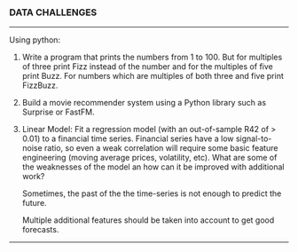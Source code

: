 ### DATA CHALLENGES

***

Using python:

1) Write a program that prints the numbers from 1 to 100. But for multiples of three print Fizz instead of the number and for the multiples of five print Buzz. For numbers which are multiples of both three and five print FizzBuzz.

2) Build a movie recommender system using a Python library such as Surprise or FastFM.

3) Linear Model: Fit a regression model (with an out-of-sample R42 of > 0.01) to a financial time series. Financial series have a low signal-to-noise ratio, so even a weak correlation will require some basic feature engineering (moving average prices, volatility, etc). What are some of the weaknesses of the model an how can it be improved with additional work?

    Sometimes, the past of the the time-series is not enough to predict the future. 
    
    Multiple additional features should be taken into account to get good forecasts.

***
